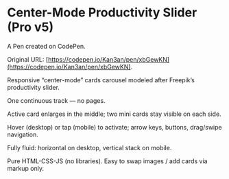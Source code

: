 # Center-Mode Productivity Slider (Pro v5)

A Pen created on CodePen.

Original URL: [https://codepen.io/Kan3an/pen/xbGewKN](https://codepen.io/Kan3an/pen/xbGewKN).

Responsive “center-mode” cards carousel modeled after Freepik’s productivity slider.

One continuous track — no pages.

Active card enlarges in the middle; two mini cards stay visible on each side.

Hover (desktop) or tap (mobile) to activate; arrow keys, buttons, drag/swipe navigation.

Fully fluid: horizontal on desktop, vertical stack on mobile.

Pure HTML-CSS-JS (no libraries). Easy to swap images / add cards via markup only.

